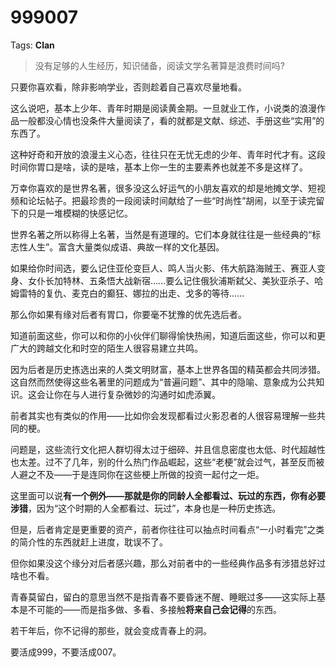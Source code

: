 # 999007

Tags: **Clan**

> 没有足够的人生经历，知识储备，阅读文学名著算是浪费时间吗?



只要你喜欢看，除非影响学业，否则趁着自己喜欢尽量地看。

这么说吧，基本上少年、青年时期是阅读黄金期。一旦就业工作，小说类的浪漫作品一般都没心情也没条件大量阅读了，看的就都是文献、综述、手册这些“实用”的东西了。

这种好奇和开放的浪漫主义心态，往往只在无忧无虑的少年、青年时代才有。这段时间你胃口是啥，读的是啥，基本上你一生的主要素养也就差不多是这样了。

万幸你喜欢的是世界名著，很多没这么好运气的小朋友喜欢的却是地摊文学、短视频和论坛帖子。把最珍贵的一段阅读时间献给了一些“时尚性”胡闹，以至于读完留下的只是一堆模糊的快感记忆。

世界名著之所以称得上名著，当然是有道理的。它们本身就往往是一些经典的“标志性人生”。富含大量类似成语、典故一样的文化基因。

如果给你时间选，要么记住亚伦变巨人、鸣人当火影、伟大航路海贼王、赛亚人变身、女仆长加特林、五条悟大战新宿……要么记住俄狄浦斯弑父、美狄亚杀子、哈姆雷特的复仇、麦克白的癫狂、娜拉的出走、戈多的等待……

那么你如果有缘对后者有胃口，你要毫不犹豫的优先选后者。

知道前面这些，你可以和你的小伙伴们聊得愉快热闹，知道后面这些，你可以和更广大的跨越文化和时空的陌生人很容易建立共鸣。

因为后者是历史拣选出来的人类文明财富，基本上世界各国的精英都会共同涉猎。这自然而然使得这些名著里的问题成为“普遍问题”、其中的隐喻、意象成为公共知识。这会让你在与人进行复杂微妙的沟通时如虎添翼。

前者其实也有类似的作用——比如你会发现都看过火影忍者的人很容易理解一些共同的梗。

问题是，这些流行文化把人群切得太过于细碎、并且信息密度也太低、时代超越性也太差。过不了几年，别的什么热门作品崛起，这些“老梗”就会过气，甚至反而被人避之不及——于是连同你在这些梗上所做的投资一起付之一炬。

这里面可以说**有一个例外——那就是你的同龄人全都看过、玩过的东西，你有必要涉猎**，因为“这个时期的人全都看过、玩过”，本身也是一种历史拣选。

但是，后者肯定是更重要的资产，前者你往往可以抽点时间看点“一小时看完”之类的简介性的东西就赶上进度，耽误不了。

但你如果没这个缘分对后者感兴趣，那么对前者中的一些经典作品多有涉猎总好过啥也不看。

青春莫留白，留白的意思当然不是指青春不要昏迷不醒、睡眠过多——这实际上基本是不可能的——而是指多做、多看、多接触**将来自己会记得**的东西。

若干年后，你不记得的那些，就会变成青春上的洞。

要活成999，不要活成007。



